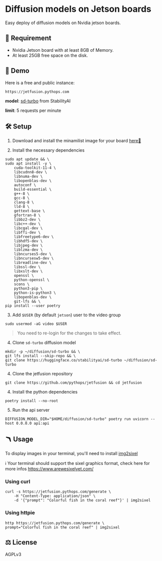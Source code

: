 # Diffusion models on Jetson boards

Easy deploy of diffusion models on Nvidia jetson boards.

## 🧰 Requirement

- Nvidia Jetson board with at least 8GB of Memory.
- At least 25GB free space on the disk.

## 📸 Demo

Here is a free and public instance:

```
https://jetfusion.pythops.com
```

**model**: [sd-turbo](https://huggingface.co/stabilityai/sd-turbo) from StabilityAI

**limit**: 5 requests per minute

## 🛠️ Setup

1. Download and install the minamilist image for your board [here🔗](https://github.com/pythops/jetson-image)

2. Install the necessary dependencies

```
sudo apt update && \
sudo apt install -y \
    cuda-toolkit-11-4 \
    libcudnn8-dev \
    libnuma-dev \
    libopenblas-dev \
    autoconf \
    build-essential \
    g++-8 \
    gcc-8 \
    clang-8 \
    lld-8 \
    gettext-base \
    gfortran-8 \
    libbz2-dev \
    libc++-dev \
    libcgal-dev \
    libffi-dev \
    libfreetype6-dev \
    libhdf5-dev \
    libjpeg-dev \
    liblzma-dev \
    libncurses5-dev \
    libncursesw5-dev \
    libreadline-dev \
    libssl-dev \
    libxslt-dev \
    openssl \
    python-openssl \
    scons \
    python3-pip \
    python-is-python3 \
    libopenblas-dev \
    git-lfs && \
pip install --user poetry
```

3. Add `$USER` (by default `jetson`) user to the video group

```
sudo usermod -aG video $USER
```

> You need to re-login for the changes to take effect.

4. Clone `sd-turbo` diffusion model

```
mkdir -p ~/diffusion/sd-turbo && \
git lfs install --skip-repo && \
git clone https://huggingface.co/stabilityai/sd-turbo ~/diffusion/sd-turbo

```

4. Clone the jetfusion repository

```
git clone https://github.com/pythops/jetfusion && cd jetfusion
```

4. Install the python dependencies

```
poetry install --no-root
```

5. Run the api server

```
DIFFUSION_MODEL_DIR="$HOME/diffusion/sd-turbo" poetry run uvicorn --host 0.0.0.0 api:api
```

## 🪃 Usage

To display images in your terminal, you'll need to install [img2sixel](https://github.com/saitoha/libsixel)

ℹ Your terminal should support the sixel graphics format, check here for more infos https://www.arewesixelyet.com/

### Using curl

```
curl -s https://jetfusion.pythops.com/generate \
    -H "Content-Type: application/json" \
    -d '{"prompt": "Colorful fish in the coral reef"}' | img2sixel
```

### Using httpie

```
http https://jetfusion.pythops.com/generate \
prompt="Colorful fish in the coral reef" | img2sixel
```

## ⚖️ License

AGPLv3
